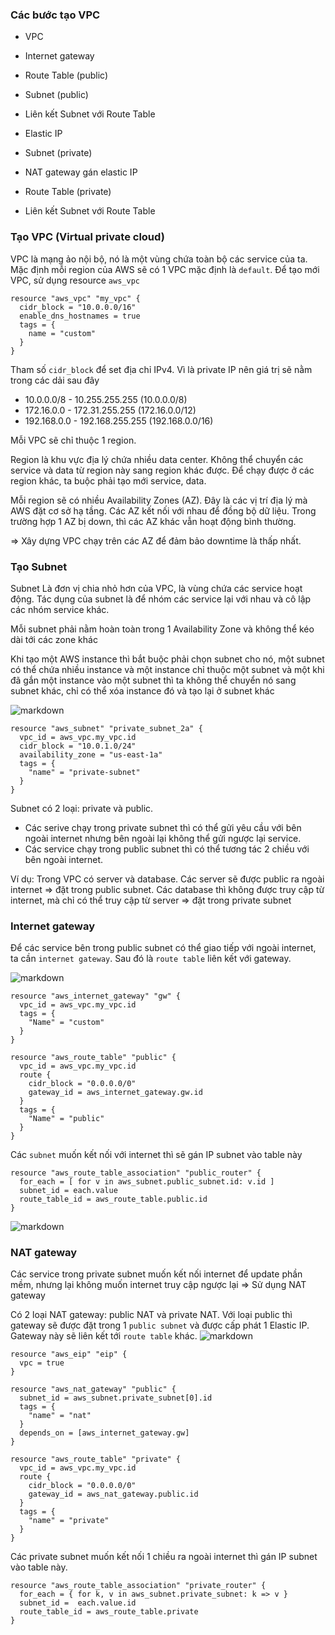 ### Các bước tạo VPC
- VPC
- Internet gateway
- Route Table (public)
- Subnet (public)
- Liên kết Subnet với Route Table

- Elastic IP 
- Subnet (private)
- NAT gateway gán elastic IP
- Route Table (private)
- Liên kết Subnet với Route Table

### Tạo VPC (Virtual private cloud)
VPC là mạng ảo nội bộ, nó là một vùng chứa toàn bộ các service của ta. Mặc định mỗi region của AWS sẽ có 1 VPC mặc định là `default`. Để tạo mới VPC, sử dụng resource `aws_vpc`
```
resource "aws_vpc" "my_vpc" {
  cidr_block = "10.0.0.0/16"
  enable_dns_hostnames = true
  tags = {
    name = "custom"
  }
}
```
Tham số `cidr_block` để set địa chỉ IPv4. Vì là private IP nên giá trị sẽ nằm trong các dải sau đây
- 10.0.0.0/8 - 10.255.255.255 (10.0.0.0/8)
- 172.16.0.0 - 172.31.255.255 (172.16.0.0/12)
- 192.168.0.0 - 192.168.255.255 (192.168.0.0/16)

Mỗi VPC sẽ chỉ thuộc 1 region.

Region là khu vực địa lý chứa nhiều data center. Không thể chuyển các service và data từ region này sang region khác được. Để chạy được ở các region khác, ta buộc phải tạo mới service, data.

Mỗi region sẽ có nhiều Availability Zones (AZ). Đây là các vị trí địa lý mà AWS đặt cơ sở hạ tầng. Các AZ kết nối với nhau để đồng bộ dữ liệu. Trong trường hợp 1 AZ bị down, thì các AZ khác vẫn hoạt động bình thường.

=> Xây dựng VPC chạy trên các AZ để đảm bảo downtime là thấp nhất.

### Tạo Subnet
Subnet Là đơn vị chia nhỏ hơn của VPC, là vùng chứa các service hoạt động. Tác dụng của subnet là để nhóm các service lại với nhau và cô lập các nhóm service khác.

Mỗi subnet phải nằm hoàn toàn trong 1 Availability Zone và không thể kéo dài tới các zone khác

Khi tạo một AWS instance thì bắt buộc phải chọn subnet cho nó, một subnet có thể chứa nhiều instance và một instance chỉ thuộc một subnet và một khi đã gắn một instance vào một subnet thì ta không thể chuyển nó sang subnet khác, chỉ có thể xóa instance đó và tạo lại ở subnet khác

![markdown](https://images.viblo.asia/32488ec2-2929-442c-b658-8a822d31ef37.png)
```
resource "aws_subnet" "private_subnet_2a" {
  vpc_id = aws_vpc.my_vpc.id
  cidr_block = "10.0.1.0/24"
  availability_zone = "us-east-1a"
  tags = {
    "name" = "private-subnet"
  }
}
```
Subnet có 2 loại: private và public. 
- Các serive chạy trong private subnet thì có thể gửi yêu cầu với bên ngoài internet nhưng bên ngoài lại không thể gửi ngược lại service.
- Các service chạy trong public subnet thì có thể tương tác 2 chiều với bên ngoài internet.

Ví dụ: Trong VPC có server và database. Các server sẽ được public ra ngoài internet => đặt trong public subnet. Các database thì không được truy cập từ internet, mà chỉ có thể truy cập từ server => đặt trong private subnet

### Internet gateway
Để các service bên trong public subnet có thể giao tiếp với ngoài internet, ta cần `internet gateway`. Sau đó là `route table` liên kết với gateway.

![markdown](https://images.viblo.asia/full/cd422d9c-e4ef-493e-bfc2-e000668a92eb.jpg)

```
resource "aws_internet_gateway" "gw" {
  vpc_id = aws_vpc.my_vpc.id
  tags = {
    "Name" = "custom"
  }
}

resource "aws_route_table" "public" {
  vpc_id = aws_vpc.my_vpc.id
  route {
    cidr_block = "0.0.0.0/0"
    gateway_id = aws_internet_gateway.gw.id
  }
  tags = {
    "Name" = "public"
  }
}
```
Các `subnet` muốn kết nối với internet thì sẽ gán IP subnet vào table này
```
resource "aws_route_table_association" "public_router" {
  for_each = [ for v in aws_subnet.public_subnet.id: v.id ]
  subnet_id = each.value
  route_table_id = aws_route_table.public.id
}
```
![markdown](https://images.viblo.asia/0fe2595a-acca-4e55-8cae-5c6aa8ed4027.jpg)

### NAT gateway
Các service trong private subnet muốn kết nối internet để update phần mềm, nhưng lại không muốn internet truy cập ngược lại => Sử dụng NAT gateway

Có 2 loại NAT gateway: public NAT và private NAT.
Với loại public thì gateway sẽ được đặt trong 1 `public subnet` và được cấp phát 1 Elastic IP. Gateway này sẽ liên kết tới `route table` khác.
![markdown](https://images.viblo.asia/bb0564cc-f693-4ee4-b4bd-04b3e7e3234a.jpg)
```
resource "aws_eip" "eip" {
  vpc = true
}

resource "aws_nat_gateway" "public" {
  subnet_id = aws_subnet.private_subnet[0].id
  tags = {
    "name" = "nat"
  }
  depends_on = [aws_internet_gateway.gw]
}

resource "aws_route_table" "private" {
  vpc_id = aws_vpc.my_vpc.id
  route {
    cidr_block = "0.0.0.0/0"
    gateway_id = aws_nat_gateway.public.id
  }
  tags = {
    "name" = "private"
  }
}
```
Các private subnet muốn kết nối 1 chiều ra ngoài internet thì gán IP subnet vào table này.
```
resource "aws_route_table_association" "private_router" {
  for_each = { for k, v in aws_subnet.private_subnet: k => v }
  subnet_id =  each.value.id
  route_table_id = aws_route_table.private
}
```
